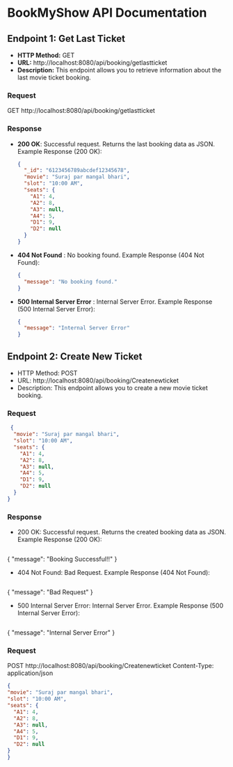 # BookMyShow API Documentation

## Endpoint 1: Get Last Ticket
- **HTTP Method:** GET
- **URL:** http://localhost:8080/api/booking/getlastticket
- **Description:** This endpoint allows you to retrieve information about the last movie ticket booking.

### Request
  GET http://localhost:8080/api/booking/getlastticket

### Response

- **200 OK**: Successful request. Returns the last booking data as JSON.
  Example Response (200 OK):
  ```json
  {
    "_id": "6123456789abcdef12345678",
    "movie": "Suraj par mangal bhari",
    "slot": "10:00 AM",
    "seats": {
      "A1": 4,
      "A2": 8,
      "A3": null,
      "A4": 5,
      "D1": 9,
      "D2": null
    }
  }

- **404 Not Found** : No booking found.
  Example Response (404 Not Found):
  ```json
  {
    "message": "No booking found."
  }

- **500 Internal Server Error** : Internal Server Error.
  Example Response (500 Internal Server Error):
  ```json
  {
    "message": "Internal Server Error"
  }

## Endpoint 2: Create New Ticket
- HTTP Method: POST
- URL: http://localhost:8080/api/booking/Createnewticket
- Description: This endpoint allows you to create a new movie ticket booking.

### Request
```json
 {
  "movie": "Suraj par mangal bhari",
  "slot": "10:00 AM",
  "seats": {
    "A1": 4,
    "A2": 8,
    "A3": null,
    "A4": 5,
    "D1": 9,
    "D2": null
  }
}
```
### Response
- 200 OK: Successful request. Returns the created booking data as JSON.
Example Response (200 OK):
  ```json
{
  "message": "Booking Successful!!"
}

- 404 Not Found: Bad Request.
Example Response (404 Not Found):
  ```json
{
  "message": "Bad Request"
}

- 500 Internal Server Error: Internal Server Error.
Example Response (500 Internal Server Error):
  ```json
{
  "message": "Internal Server Error"
}

### Request
POST http://localhost:8080/api/booking/Createnewticket
Content-Type: application/json
  ```json
{
  "movie": "Suraj par mangal bhari",
  "slot": "10:00 AM",
  "seats": {
    "A1": 4,
    "A2": 8,
    "A3": null,
    "A4": 5,
    "D1": 9,
    "D2": null
  }
}
```
